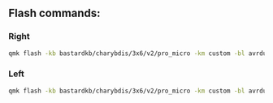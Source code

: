 ## Flash commands:

### Right
```bash
qmk flash -kb bastardkb/charybdis/3x6/v2/pro_micro -km custom -bl avrdude-split-right
```
### Left
```bash
qmk flash -kb bastardkb/charybdis/3x6/v2/pro_micro -km custom -bl avrdude-split-right
```